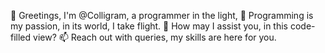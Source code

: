 👋 Greetings, I'm @Colligram, a programmer in the light,
👀 Programming is my passion, in its world, I take flight.
🤝 How may I assist you, in this code-filled view?
📫 Reach out with queries, my skills are here for you.

<!---
Colligram/Colligram is a ✨ special ✨ repository because its `README.md` (this file) appears on your GitHub profile.
You can click the Preview link to take a look at your changes.
--->

